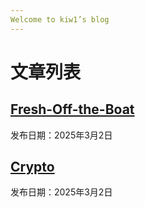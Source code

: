 ```yaml
---
Welcome to kiw1’s blog
---
```

# 文章列表

## [Fresh-Off-the-Boat](_posts/fresh-off-the-boat.md)  
发布日期：2025年3月2日  

## [Crypto](_posts/crypto.md) 
发布日期：2025年3月2日
